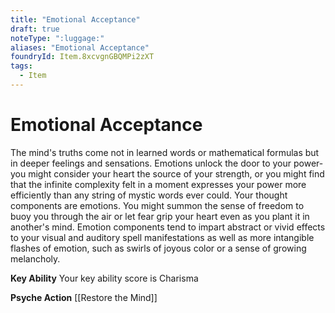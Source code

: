 ```yaml
---
title: "Emotional Acceptance"
draft: true
noteType: ":luggage:"
aliases: "Emotional Acceptance"
foundryId: Item.8xcvgnGBQMPi2zXT
tags:
  - Item
---
```


# Emotional Acceptance

The mind's truths come not in learned words or mathematical formulas but in deeper feelings and sensations. Emotions unlock the door to your power-you might consider your heart the source of your strength, or you might find that the infinite complexity felt in a moment expresses your power more efficiently than any string of mystic words ever could. Your thought components are emotions. You might summon the sense of freedom to buoy you through the air or let fear grip your heart even as you plant it in another's mind. Emotion components tend to impart abstract or vivid effects to your visual and auditory spell manifestations as well as more intangible flashes of emotion, such as swirls of joyous color or a sense of growing melancholy.

**Key Ability** Your key ability score is Charisma

**Psyche Action** [[Restore the Mind]]
